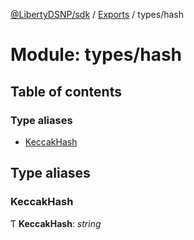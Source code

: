 [@LibertyDSNP/sdk](../README.md) / [Exports](../modules.md) / types/hash

# Module: types/hash

## Table of contents

### Type aliases

- [KeccakHash](types_hash.md#keccakhash)

## Type aliases

### KeccakHash

Ƭ **KeccakHash**: *string*
